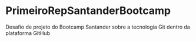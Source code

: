 # PrimeiroRepSantanderBootcamp
Desafio de projeto do Bootcamp Santander sobre a tecnologia Git dentro da plataforma GitHub
